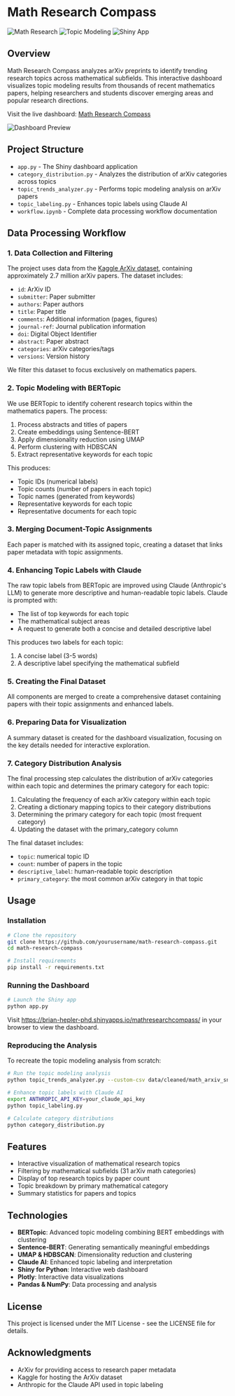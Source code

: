 # Math Research Compass

![Math Research](https://img.shields.io/badge/Research-Mathematics-blue)
![Topic Modeling](https://img.shields.io/badge/NLP-Topic%20Modeling-green)
![Shiny App](https://img.shields.io/badge/App-Shiny-red)

## Overview

Math Research Compass analyzes arXiv preprints to identify trending research topics across mathematical subfields. This interactive dashboard visualizes topic modeling results from thousands of recent mathematics papers, helping researchers and students discover emerging areas and popular research directions.

Visit the live dashboard: [Math Research Compass](https://brian-hepler-phd.shinyapps.io/mathresearchcompass/)

![Dashboard Preview](path/to/dashboard_screenshot.png)

## Project Structure

- `app.py` - The Shiny dashboard application
- `category_distribution.py` - Analyzes the distribution of arXiv categories across topics
- `topic_trends_analyzer.py` - Performs topic modeling analysis on arXiv papers
- `topic_labeling.py` - Enhances topic labels using Claude AI
- `workflow.ipynb` - Complete data processing workflow documentation

## Data Processing Workflow

### 1. Data Collection and Filtering

The project uses data from the [Kaggle ArXiv dataset](https://www.kaggle.com/datasets/Cornell-University/arxiv), containing approximately 2.7 million arXiv papers. The dataset includes:

- `id`: ArXiv ID
- `submitter`: Paper submitter
- `authors`: Paper authors
- `title`: Paper title
- `comments`: Additional information (pages, figures)
- `journal-ref`: Journal publication information
- `doi`: Digital Object Identifier
- `abstract`: Paper abstract
- `categories`: arXiv categories/tags
- `versions`: Version history

We filter this dataset to focus exclusively on mathematics papers.

### 2. Topic Modeling with BERTopic

We use BERTopic to identify coherent research topics within the mathematics papers. The process:

1. Process abstracts and titles of papers
2. Create embeddings using Sentence-BERT
3. Apply dimensionality reduction using UMAP
4. Perform clustering with HDBSCAN
5. Extract representative keywords for each topic

This produces:
- Topic IDs (numerical labels)
- Topic counts (number of papers in each topic)
- Topic names (generated from keywords)
- Representative keywords for each topic
- Representative documents for each topic

### 3. Merging Document-Topic Assignments

Each paper is matched with its assigned topic, creating a dataset that links paper metadata with topic assignments.

### 4. Enhancing Topic Labels with Claude

The raw topic labels from BERTopic are improved using Claude (Anthropic's LLM) to generate more descriptive and human-readable topic labels. Claude is prompted with:
- The list of top keywords for each topic
- The mathematical subject areas
- A request to generate both a concise and detailed descriptive label

This produces two labels for each topic:
1. A concise label (3-5 words)
2. A descriptive label specifying the mathematical subfield

### 5. Creating the Final Dataset

All components are merged to create a comprehensive dataset containing papers with their topic assignments and enhanced labels.

### 6. Preparing Data for Visualization

A summary dataset is created for the dashboard visualization, focusing on the key details needed for interactive exploration.

### 7. Category Distribution Analysis

The final processing step calculates the distribution of arXiv categories within each topic and determines the primary category for each topic:

1. Calculating the frequency of each arXiv category within each topic
2. Creating a dictionary mapping topics to their category distributions
3. Determining the primary category for each topic (most frequent category)
4. Updating the dataset with the primary_category column

The final dataset includes:
- `topic`: numerical topic ID
- `count`: number of papers in the topic
- `descriptive_label`: human-readable topic description
- `primary_category`: the most common arXiv category in that topic

## Usage

### Installation

```bash
# Clone the repository
git clone https://github.com/yourusername/math-research-compass.git
cd math-research-compass

# Install requirements
pip install -r requirements.txt
```

### Running the Dashboard

```bash
# Launch the Shiny app
python app.py
```

Visit https://brian-hepler-phd.shinyapps.io/mathresearchcompass/ in your browser to view the dashboard.

### Reproducing the Analysis

To recreate the topic modeling analysis from scratch:

```bash
# Run the topic modeling analysis
python topic_trends_analyzer.py --custom-csv data/cleaned/math_arxiv_snapshot.csv --years 5

# Enhance topic labels with Claude AI
export ANTHROPIC_API_KEY=your_claude_api_key
python topic_labeling.py

# Calculate category distributions
python category_distribution.py
```

## Features

- Interactive visualization of mathematical research topics
- Filtering by mathematical subfields (31 arXiv math categories)
- Display of top research topics by paper count
- Topic breakdown by primary mathematical category
- Summary statistics for papers and topics

## Technologies

- **BERTopic**: Advanced topic modeling combining BERT embeddings with clustering
- **Sentence-BERT**: Generating semantically meaningful embeddings
- **UMAP & HDBSCAN**: Dimensionality reduction and clustering
- **Claude AI**: Enhanced topic labeling and interpretation
- **Shiny for Python**: Interactive web dashboard
- **Plotly**: Interactive data visualizations
- **Pandas & NumPy**: Data processing and analysis

## License

This project is licensed under the MIT License - see the LICENSE file for details.

## Acknowledgments

- ArXiv for providing access to research paper metadata
- Kaggle for hosting the ArXiv dataset
- Anthropic for the Claude API used in topic labeling

